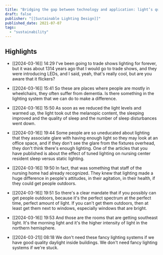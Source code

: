 ```yaml
---
title: "Bridging the gap between technology and application: light’s quality and energy efficiency"
draft: false
publisher: "[[Sustainable Lighting Design]]"
published_date: 2021-07-07
tags:
  - "sustainability"
---
```



## Highlights
* [[2024-03-16]] 14:29  I've been going to trade shows lighting for forever, but it was about 1314 years ago that I would go to trade shows, and they were introducing LEDs, and I said, yeah, that's really cool, but are you aware that it flickers?

* [[2024-03-16]] 15:41  So these are places where people are mostly in wheelchairs, they often suffer from dementia. Is there something in the lighting system that we can do to make a difference.

* [[2024-03-16]] 15:50  As soon as we reduced the light levels and warmed up, the light took out the melanopic content, the sleeping improved and the quality of sleep and the number of sleep disturbances went down.

* [[2024-03-16]] 19:44  Some people are so uneducated about lighting that they associate glare with having enough light so they may look at an office space, and if they don't see the glare from the fixtures overhead, they don't think there's enough lighting. One of the articles that you have published is about the effect of tuned lighting on nursing center resident sleep versus static lighting.

* [[2024-03-16]] 19:50  In fact, that was something that staff of the nursing home had already recognized. They knew that lighting made a huge difference in people's attitudes, in their agitation, in their health, if they could get people outdoors.

* [[2024-03-16]] 19:51  So there's a clear mandate that if you possibly can get people outdoors, because it's the perfect spectrum at the perfect time, perfect amount of light. If you can't get them outdoors, then at least get them next to windows, especially windows that are bright.

* [[2024-03-16]] 19:53  And those are the rooms that are getting southeast light. It's the morning light and it's the higher intensity of light in the northern hemisphere.

* [[2024-03-21]] 08:18  We don't need these fancy lighting systems if we have good quality daylight inside buildings. We don't need fancy lighting systems if we're stuck.

